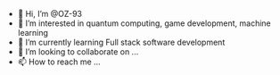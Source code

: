 - 👋 Hi, I’m @OZ-93
- 👀 I’m interested in quantum computing, game development, machine learning
- 🌱 I’m currently learning Full stack software development
- 💞️ I’m looking to collaborate on ...
- 📫 How to reach me ...

<!---
OZ-93/OZ-93 is a ✨ special ✨ repository because its `README.md` (this file) appears on your GitHub profile.
You can click the Preview link to take a look at your changes.
--->
